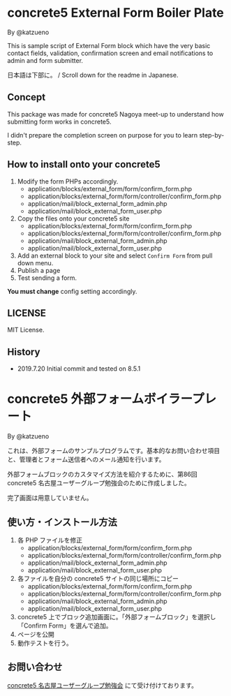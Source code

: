 # concrete5 External Form Boiler Plate

By @katzueno

This is sample script of External Form block which have the very basic contact fields, validation, confirmation screen and email notifications to admin and form submitter.

日本語は下部に。 / Scroll down for the readme in Japanese.

## Concept

This package was made for concrete5 Nagoya meet-up to understand how submitting form works in concrete5.

I didn't prepare the completion screen on purpose for you to learn step-by-step.

## How to install onto your concrete5

1. Modify the form PHPs accordingly.
    - application/blocks/external_form/form/confirm_form.php
    - application/blocks/external_form/form/controller/confirm_form.php
    - application/mail/block_external_form_admin.php
    - application/mail/block_external_form_user.php
1. Copy the files onto your concrete5 site
    - application/blocks/external_form/form/confirm_form.php
    - application/blocks/external_form/form/controller/confirm_form.php
    - application/mail/block_external_form_admin.php
    - application/mail/block_external_form_user.php
1. Add an external block to your site and select `Confirm Form` from pull down menu.
1. Publish a page
1. Test sending a form.

**You must change** config setting accordingly.

## LICENSE

MIT License.

## History

- 2019.7.20 Initial commit and tested on 8.5.1

# concrete5 外部フォームボイラープレート

By @katzueno

これは、外部フォームのサンプルプログラムです。基本的なお問い合わせ項目と、管理者とフォーム送信者へのメール通知を行います。

外部フォームブロックのカスタマイズ方法を紹介するために、第86回 concrete5 名古屋ユーザーグループ勉強会のために作成しました。

完了画面は用意していません。

## 使い方・インストール方法

1. 各 PHP ファイルを修正
    - application/blocks/external_form/form/confirm_form.php
    - application/blocks/external_form/form/controller/confirm_form.php
    - application/mail/block_external_form_admin.php
    - application/mail/block_external_form_user.php
1. 各ファイルを自分の concrete5 サイトの同じ場所にコピー
    - application/blocks/external_form/form/confirm_form.php
    - application/blocks/external_form/form/controller/confirm_form.php
    - application/mail/block_external_form_admin.php
    - application/mail/block_external_form_user.php
1. concrete5 上でブロック追加画面に。「外部フォームブロック」を選択し「Confirm Form」を選んで追加。
1. ページを公開
1. 動作テストを行う。

## お問い合わせ

 [concrete5 名古屋ユーザーグループ勉強会](https://concrete5nagoya.doorkeeper.jp/) にて受け付けております。
